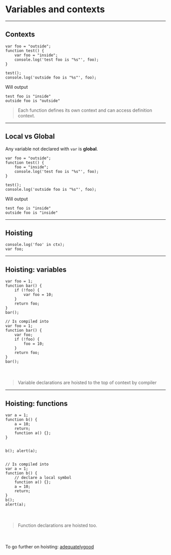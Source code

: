 
# Variables and contexts


---

<h2>Contexts</h2>

<pre><code class="javascript runnable">var foo = "outside";
function test() {
    var foo = "inside";
    console.log('test foo is "%s"', foo);
}

test();
console.log('outside foo is "%s"', foo);</code></pre>

<p>Will output</p>

<pre class="fragment"><code class="javascript">test foo is "inside"
outside foo is "outside"</code></pre>

<blockquote class="fragment">
    <p>Each function defines its own context and can access definition context.</p>
</blockquote>



---

<h2>Local vs Global</h2>

<p>Any variable not declared with <code>var</code> is <strong>global</strong>.</p>

<pre><code class="javascript runnable">var foo = "outside";
function test() {
    foo = "inside";
    console.log('test foo is "%s"', foo);
}

test();
console.log('outside foo is "%s"', foo);</code></pre>

<p>Will output</p>

<pre class="fragment"><code class="javascript">test foo is "inside"
outside foo is "inside"</code></pre>

---

## Hoisting


<pre><code class="javascript runnable">console.log('foo' in ctx);
var foo;
</code></pre>


---

<h2>Hoisting: variables</h2>

<div class="two-columns">
<pre><code class="javascript runnable" data-runnable-output="jsonalert">var foo = 1;
function bar() {
    if (!foo) {
        var foo = 10;
    }
    return foo;
}
bar();
</code></pre>
<pre class="fragment"><code class="javascript runnable">// Is compiled into
var foo = 1;
function bar() {
    var foo;
    if (!foo) {
        foo = 10;
    }
    return foo;
}
bar();</code></pre>

</div>

<div class="fragment">
    <blockquote style="margin-top:50px;">
        <p>Variable declarations are hoisted to the top of context by compiler</p>
    </blockquote>
</div>



---

<h2>Hoisting: functions</h2>

<div class="two-columns">
<pre><code class="javascript runnable">var a = 1;
function b() {
    a = 10;
    return;
    function a() {};
}

b();
alert(a);
</code></pre>
<pre class="fragment"><code class="javascript">// Is compiled into
var a = 1;
function b() {
    // declare a local symbol
    function a() {};
    a = 10;
    return;
}
b();
alert(a);</code></pre>
</div>

<div class="fragment">
    <blockquote style="margin-top:50px;">
        <p>Function declarations are hoisted too.</p>
    </blockquote>
    <p style="margin-top:50px;">To go further on hoisting: <a href="http://www.adequatelygood.com/JavaScript-Scoping-and-Hoisting.html">adequatelygood</a></p>
</div>


